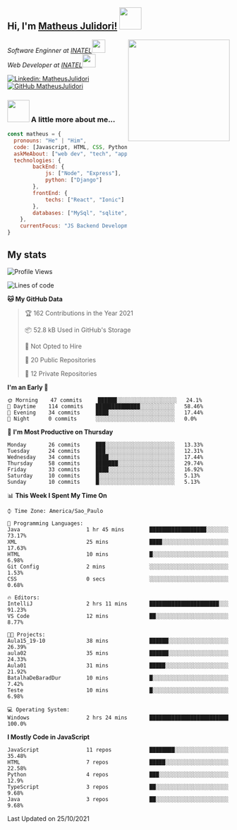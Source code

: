 <h2> Hi, I'm <a href="https://matheusjulidori.github.io" target="_blank">Matheus Julidori!</a> <img src="https://media.giphy.com/media/12oufCB0MyZ1Go/giphy.gif" width="50"></h2>
<img align='right' src="https://media.giphy.com/media/M9gbBd9nbDrOTu1Mqx/giphy.gif" width="230">
<p><em>Software Enginner at <a href="http://www.inatel.br" target="_blank">INATEL</a><img src="https://media.giphy.com/media/fYSnHlufseco8Fh93Z/giphy.gif" width="30"></br>
  Web Developer at <a href="http://www.inatel.br" target="_blank">INATEL</a><img src="https://media.giphy.com/media/WUlplcMpOCEmTGBtBW/giphy.gif" width="30"> 
</em></p>

[![Linkedin: MatheusJulidori](https://img.shields.io/badge/-MatheusJulidori-blue?style=flat-square&logo=Linkedin&logoColor=white&link=https://www.linkedin.com/in/MatheusJulidori/)](https://www.linkedin.com/in/MatheusJulidori/)
[![GitHub MatheusJulidori](https://img.shields.io/github/followers/matheusjulidori?label=follow&style=social)](https://github.com/MatheusJulidori)


### <img src="https://media.giphy.com/media/VgCDAzcKvsR6OM0uWg/giphy.gif" width="50"> A little more about me...  

```javascript
const matheus = {
  pronouns: "He" | "Him",
  code: [Javascript, HTML, CSS, Python, Java, C++, C],
  askMeAbout: ["web dev", "tech", "app dev", "games"],
  technologies: {
        backEnd: {
            js: ["Node", "Express"],
            python: ["Django"]
        },
        frontEnd: {
            techs: ["React", "Ionic"]
        },
        databases: ["MySql", "sqlite","PostgreSQL"],
    },
    currentFocus: "JS Backend Development",
}
```
<h2>My stats</h2>

<!--START_SECTION:waka-->
![Profile Views](http://img.shields.io/badge/Profile%20Views-0-blue)

![Lines of code](https://img.shields.io/badge/From%20Hello%20World%20I%27ve%20Written-498450%20lines%20of%20code-blue)

**🐱 My GitHub Data** 

> 🏆 162 Contributions in the Year 2021
 > 
> 📦 52.8 kB Used in GitHub's Storage 
 > 
> 🚫 Not Opted to Hire
 > 
> 📜 20 Public Repositories 
 > 
> 🔑 12 Private Repositories  
 > 
**I'm an Early 🐤** 

```text
🌞 Morning    47 commits     ██████░░░░░░░░░░░░░░░░░░░   24.1% 
🌆 Daytime    114 commits    ██████████████░░░░░░░░░░░   58.46% 
🌃 Evening    34 commits     ████░░░░░░░░░░░░░░░░░░░░░   17.44% 
🌙 Night      0 commits      ░░░░░░░░░░░░░░░░░░░░░░░░░   0.0%

```
📅 **I'm Most Productive on Thursday** 

```text
Monday       26 commits     ███░░░░░░░░░░░░░░░░░░░░░░   13.33% 
Tuesday      24 commits     ███░░░░░░░░░░░░░░░░░░░░░░   12.31% 
Wednesday    34 commits     ████░░░░░░░░░░░░░░░░░░░░░   17.44% 
Thursday     58 commits     ███████░░░░░░░░░░░░░░░░░░   29.74% 
Friday       33 commits     ████░░░░░░░░░░░░░░░░░░░░░   16.92% 
Saturday     10 commits     █░░░░░░░░░░░░░░░░░░░░░░░░   5.13% 
Sunday       10 commits     █░░░░░░░░░░░░░░░░░░░░░░░░   5.13%

```


📊 **This Week I Spent My Time On** 

```text
⌚︎ Time Zone: America/Sao_Paulo

💬 Programming Languages: 
Java                     1 hr 45 mins        ██████████████████░░░░░░░   73.17% 
XML                      25 mins             ████░░░░░░░░░░░░░░░░░░░░░   17.63% 
HTML                     10 mins             █░░░░░░░░░░░░░░░░░░░░░░░░   6.98% 
Git Config               2 mins              ░░░░░░░░░░░░░░░░░░░░░░░░░   1.53% 
CSS                      0 secs              ░░░░░░░░░░░░░░░░░░░░░░░░░   0.68%

🔥 Editors: 
IntelliJ                 2 hrs 11 mins       ██████████████████████░░░   91.23% 
VS Code                  12 mins             ██░░░░░░░░░░░░░░░░░░░░░░░   8.77%

🐱‍💻 Projects: 
Aula15_19-10             38 mins             ██████░░░░░░░░░░░░░░░░░░░   26.39% 
aula02                   35 mins             ██████░░░░░░░░░░░░░░░░░░░   24.33% 
Aula01                   31 mins             █████░░░░░░░░░░░░░░░░░░░░   21.92% 
BatalhaDeBaradDur        10 mins             █░░░░░░░░░░░░░░░░░░░░░░░░   7.42% 
Teste                    10 mins             █░░░░░░░░░░░░░░░░░░░░░░░░   6.98%

💻 Operating System: 
Windows                  2 hrs 24 mins       █████████████████████████   100.0%

```

**I Mostly Code in JavaScript** 

```text
JavaScript               11 repos            ████████░░░░░░░░░░░░░░░░░   35.48% 
HTML                     7 repos             █████░░░░░░░░░░░░░░░░░░░░   22.58% 
Python                   4 repos             ███░░░░░░░░░░░░░░░░░░░░░░   12.9% 
TypeScript               3 repos             ██░░░░░░░░░░░░░░░░░░░░░░░   9.68% 
Java                     3 repos             ██░░░░░░░░░░░░░░░░░░░░░░░   9.68%

```



 Last Updated on 25/10/2021
<!--END_SECTION:waka-->
